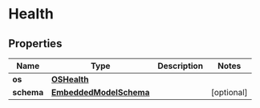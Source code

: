 
# Health

## Properties
Name | Type | Description | Notes
------------ | ------------- | ------------- | -------------
**os** | [**OSHealth**](OSHealth) |  | 
**schema** | [**EmbeddedModelSchema**](EmbeddedModelSchema) |  |  [optional]



